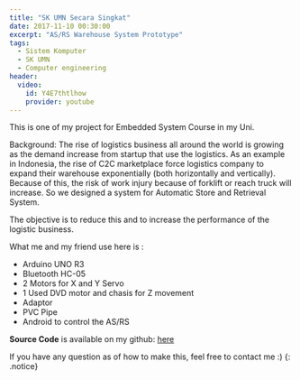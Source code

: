 ```yaml
---
title: "SK UMN Secara Singkat"
date: 2017-11-10 00:30:00
excerpt: "AS/RS Warehouse System Prototype"
tags:
  - Sistem Komputer
  - SK UMN
  - Computer engineering
header:
  video:
    id: Y4E7thtlhow
    provider: youtube
---
```

This is one of my project for Embedded System Course in my Uni.

Background: The rise of logistics business all around the world is growing as the demand increase from startup that use the logistics. As an example in Indonesia, the rise of C2C marketplace force logistics company to expand their warehouse exponentially (both horizontally and vertically). Because of this, the risk of work injury because of forklift or reach truck will increase. So we designed a system for Automatic Store and Retrieval System.

The objective is to reduce this and to increase the performance of the logistic business.

What me and my friend use here is :

 - Arduino UNO R3
 - Bluetooth HC-05
 - 2 Motors for X and Y Servo
 - 1 Used DVD motor and chasis for Z movement
 - Adaptor
 - PVC Pipe
 - Android to control the AS/RS

 **Source Code** is available on my github: [here](https://github.com/tenapril/Automated-Warehouse-Arduino)

 If you have any question as of how to make this, feel free to contact me :)
{: .notice}
